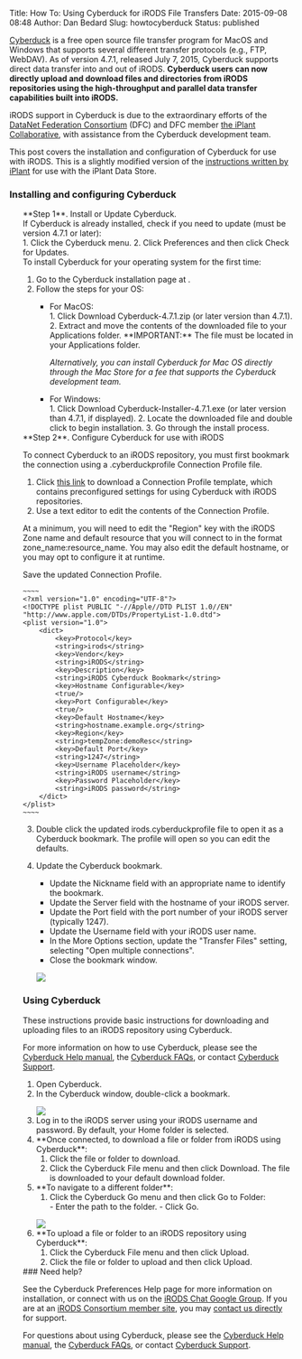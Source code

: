 Title: How To: Using Cyberduck for iRODS File Transfers
Date: 2015-09-08 08:48
Author: Dan Bedard
Slug: howtocyberduck
Status: published

[Cyberduck](https://cyberduck.io/) is a free open source file transfer
program for MacOS and Windows that supports several different transfer
protocols (e.g., FTP, WebDAV). As of version 4.7.1, released July 7,
2015, Cyberduck supports direct data transfer into and out of iRODS.
**Cyberduck users can now directly upload and download files and
directories from iRODS repositories using the high-throughput and
parallel data transfer capabilities built into iRODS.**
<!--more-->

iRODS support in Cyberduck is due to the extraordinary efforts of the
[DataNet Federation Consortium](http://datafed.org/) (DFC) and DFC
member [the iPlant Collaborative](http://www.iplantcollaborative.org/),
with assistance from the Cyberduck development team.

This post covers the installation and configuration of Cyberduck for use
with iRODS. This is a slightly modified version of the [instructions
written by
iPlant](https://pods.iplantcollaborative.org/wiki/display/DS/Using+Cyberduck+for+Uploading+and+Downloading+to+the+Data+Store)
for use with the iPlant Data Store.

### Installing and configuring Cyberduck

<ul style="list-style: none;">
<li>
**Step 1**. Install or Update Cyberduck.

</li>


<li>
If Cyberduck is already installed, check if you need to update (must be
version 4.7.1 or later):

</li>
1.  Click the Cyberduck menu.
2.  Click Preferences and then click Check for Updates.

<li>
To install Cyberduck for your operating system for the first time:

</li>
<ol>
<li>
Go to the Cyberduck installation page at <https://cyberduck.io/>.

</li>
<li>
Follow the steps for your OS:

</li>
<ul>


</p>
<li>
For MacOS:

</li>
1.  Click Download Cyberduck-4.7.1.zip (or later version than 4.7.1).
2.  Extract and move the contents of the downloaded file to your
    Applications folder. **IMPORTANT:** The file must be located in your
    Applications folder.
    <p>


   *Alternatively, you can install Cyberduck for Mac OS directly
    through the Mac Store for a fee that supports the Cyberduck
    development team.*

<li>
For Windows:

</li>
1.  Click Download Cyberduck-Installer-4.7.1.exe (or later version than
    4.7.1, if displayed).
2.  Locate the downloaded file and double click to begin installation.
3.  Go through the install process.

</ul>
</ol>
**Step 2**. Configure Cyberduck for use with iRODS

To connect Cyberduck to an iRODS repository, you must first bookmark the
connection using a .cyberduckprofile Connection Profile file.

1.  Click [this
    link](http://people.renci.org/~danb/FOR_DEMOS/cyberduck/irods.cyberduckprofile)
    to download a Connection Profile template, which contains
    preconfigured settings for using Cyberduck with iRODS repositories.
2.  Use a text editor to edit the contents of the Connection Profile.



   At a minimum, you will need to edit the "Region" key with the iRODS
    Zone name and default resource that you will connect to in the
    format <span
    class="lang:default decode:true crayon-inline">zone\_name:resource\_name</span>.
    You may also edit the default hostname, or you may opt to configure
    it at runtime.


   Save the updated Connection Profile.

    ~~~~
    <?xml version="1.0" encoding="UTF-8"?>
    <!DOCTYPE plist PUBLIC "-//Apple//DTD PLIST 1.0//EN" "http://www.apple.com/DTDs/PropertyList-1.0.dtd">
    <plist version="1.0">
        <dict>
            <key>Protocol</key>
            <string>irods</string>
            <key>Vendor</key>
            <string>iRODS</string>
            <key>Description</key>
            <string>iRODS Cyberduck Bookmark</string>
            <key>Hostname Configurable</key>
            <true/>
            <key>Port Configurable</key>
            <true/>
            <key>Default Hostname</key>
            <string>hostname.example.org</string>
            <key>Region</key>
            <string>tempZone:demoResc</string>
            <key>Default Port</key>
            <string>1247</string>
            <key>Username Placeholder</key>
            <string>iRODS username</string>
            <key>Password Placeholder</key>
            <string>iRODS password</string>
        </dict>
    </plist>
    ~~~~

3.  Double click the updated irods.cyberduckprofile file to open it as a
    Cyberduck bookmark. The profile will open so you can edit the
    defaults.
4.  Update the Cyberduck bookmark.
    -   Update the Nickname field with an appropriate name to identify
        the bookmark.
    -   Update the Server field with the hostname of your iRODS server.
    -   Update the Port field with the port number of your iRODS server
        (typically 1247).
    -   Update the Username field with your iRODS user name.
    -   In the More Options section, update the "Transfer Files"
        setting, selecting "Open multiple connections".
    -   Close the bookmark window.

    <p>
    <div class="full_image"><img src="{filename}/uploads/2015/09/cyberduckprofile.png" /></div>

### Using Cyberduck

These instructions provide basic instructions for downloading and
uploading files to an iRODS repository using Cyberduck.

For more information on how to use Cyberduck, please see the [Cyberduck
Help manual](https://trac.cyberduck.io/wiki/help/en), the [Cyberduck
FAQs](https://trac.cyberduck.io/wiki/help/en/faq), or contact [Cyberduck
Support](https://trac.cyberduck.io/newticket).

<ol>
<li>
Open Cyberduck.

</li>
<li>
In the Cyberduck window, double-click a bookmark.


<p>
<div class="full_image"><img src="{filename}/uploads/2015/09/cyberduckmenu.png" /></div>

</li>
<li>
Log in to the iRODS server using your iRODS username and password. By
default, your Home folder is selected.

</li>
<li>
**Once connected, to download a file or folder from iRODS using
Cyberduck**:

1.  Click the file or folder to download.
2.  Click the Cyberduck File menu and then click Download. The file is
    downloaded to your default download folder.

<li>
**To navigate to a different folder**:

<ol>
<li>
Click the Cyberduck Go menu and then click Go to Folder:

</li>
-   Enter the path to the folder.
-   Click Go.

</ol>
</li>
<p>




<div class="full_image"><img src="{filename}/uploads/2015/09/cyberduckfolder.png" /></div>


<li>
**To upload a file or folder to an iRODS repository using Cyberduck**:

1.  Click the Cyberduck File menu and then click Upload.
2.  Click the file or folder to upload and then click Upload.

</ol>
### Need help?

See the Cyberduck Preferences Help page for more information on
installation, or connect with us on the [iRODS Chat Google
Group](https://groups.google.com/forum/#!forum/irod-chat). If you are at
an [iRODS Consortium member site](http://irods.org/consortium/members/),
you may [contact us directly](http://irods.org/contact/) for support.

For questions about using Cyberduck, please see the [Cyberduck Help
manual](https://trac.cyberduck.io/wiki/help/en), the [Cyberduck
FAQs](https://trac.cyberduck.io/wiki/help/en/faq), or contact [Cyberduck
Support](https://trac.cyberduck.io/newticket).
